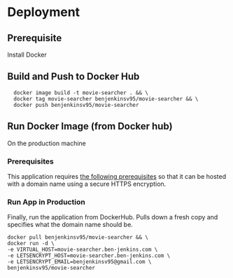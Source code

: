 # Deployment
## Prerequisite
Install Docker

## Build and Push to Docker Hub
```
  docker image build -t movie-searcher . && \
  docker tag movie-searcher benjenkinsv95/movie-searcher && \
  docker push benjenkinsv95/movie-searcher
```



## Run Docker Image (from Docker hub)
On the production machine

### Prerequisites
This application requires [the following prerequisites](https://github.com/benjenkinsv95/personal-website/blob/master/docker_nginx_prerequisites.md) so that it can be hosted with a domain name using a secure HTTPS encryption.

### Run App in Production
Finally, run the application from DockerHub. Pulls down a fresh copy and specifies what the domain name should be.
```
docker pull benjenkinsv95/movie-searcher && \
docker run -d \
-e VIRTUAL_HOST=movie-searcher.ben-jenkins.com \
-e LETSENCRYPT_HOST=movie-searcher.ben-jenkins.com \
-e LETSENCRYPT_EMAIL=benjenkinsv95@gmail.com \
benjenkinsv95/movie-searcher
```